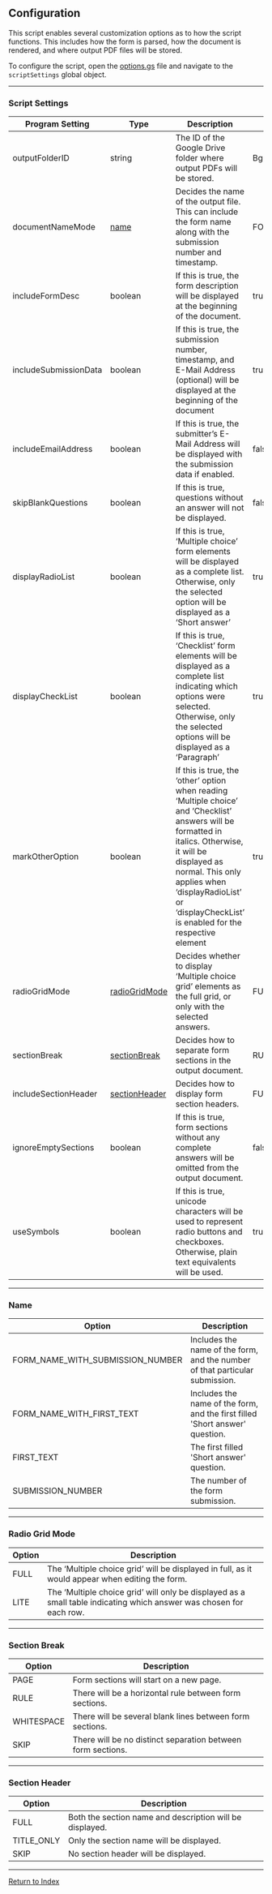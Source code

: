 ## Configuration

This script enables several customization options as to how the script functions. This includes how the form is parsed, how the document is rendered, and where output PDF files will be stored.

To configure the script, open the [options.gs](../script/options.js) file and navigate to the `scriptSettings` global object.

---

### Script Settings

| Program Setting | Type | Description | Example |
|---|---|---|---|
| outputFolderID | string | The ID of the Google Drive folder where output PDFs will be stored. | BgR2Zcgwj7b51DJJkT6JiulwNLNUVJlR |
| documentNameMode | [name](#name) | Decides the name of the output file. This can include the form name along with the submission number and timestamp. | FORM_NAME_WITH_SUBMISSION_NUMBER |
| includeFormDesc | boolean | If this is true, the form description will be displayed at the beginning of the document. | true |
| includeSubmissionData | boolean | If this is true, the submission number, timestamp, and E-Mail Address (optional) will be displayed at the beginning of the document | true |
| includeEmailAddress | boolean | If this is true, the submitter’s E-Mail Address will be displayed with the submission data if enabled. | false |
| skipBlankQuestions | boolean | If this is true, questions without an answer will not be displayed. | false |
| displayRadioList | boolean | If this is true, ‘Multiple choice’ form elements will be displayed as a complete list. Otherwise, only the selected option will be displayed as a ‘Short answer’ | true |
| displayCheckList | boolean | If this is true, ‘Checklist’ form elements will be displayed as a complete list indicating which options were selected. Otherwise, only the selected options will be displayed as a ‘Paragraph’ | true |
| markOtherOption | boolean | If this is true, the ‘other’ option when reading ‘Multiple choice’ and ‘Checklist’ answers will be formatted in italics. Otherwise, it will be displayed as normal. This only applies when ‘displayRadioList’ or ‘displayCheckList’ is enabled for the respective element | true |
| radioGridMode | [radioGridMode](#radio-grid-mode) | Decides whether to display ‘Multiple choice grid’ elements as the full grid, or only with the selected answers. | FULL |
| sectionBreak | [sectionBreak](#section-break) | Decides how to separate form sections in the output document. | RULE |
| includeSectionHeader | [sectionHeader](#section-header) | Decides how to display form section headers. | FULL |
| ignoreEmptySections | boolean | If this is true, form sections without any complete answers will be omitted from the output document. | false |
| useSymbols | boolean | If this is true, unicode characters will be used to represent radio buttons and checkboxes. Otherwise, plain text equivalents will be used. | true |

---

### Name

| Option | Description |
|---|---|
| FORM_NAME_WITH_SUBMISSION_NUMBER | Includes the name of the form, and the number of that particular submission. |
| FORM_NAME_WITH_FIRST_TEXT | Includes the name of the form, and the first filled 'Short answer' question. |
| FIRST_TEXT | The first filled 'Short answer' question. |
| SUBMISSION_NUMBER | The number of the form submission. |


---

### Radio Grid Mode

| Option | Description |
|---|---|
| FULL | The ‘Multiple choice grid’ will be displayed in full, as it would appear when editing the form. |
| LITE | The ‘Multiple choice grid’ will only be displayed as a small table indicating which answer was chosen for each row. |


---

### Section Break

| Option | Description |
|---|---|
| PAGE | Form sections will start on a new page. |
| RULE | There will be a horizontal rule between form sections. |
| WHITESPACE | There will be several blank lines between form sections. |
| SKIP | There will be no distinct separation between form sections. |


---

### Section Header

| Option | Description |
|---|---|
| FULL | Both the section name and description will be displayed. |
| TITLE_ONLY | Only the section name will be displayed. |
| SKIP | No section header will be displayed. |


---

[Return to Index](../readme.md) 